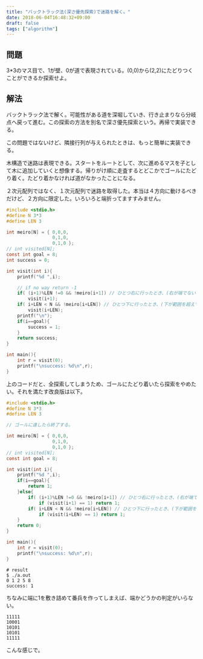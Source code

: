 ```yaml
---
title: "バックトラック法(深さ優先探索)で迷路を解く。"
date: 2018-06-04T16:48:32+09:00
draft: false
tags: ["algorithm"]
---
```


## 問題
3*3のマス目で、1が壁、0が道で表現されている。(0,0)から(2,2)にたどりつくことができるか探索せよ。

## 解法

バックトラック法で解く。可能性がある道を深堀していき、行き止まりなら分岐点へ戻って進む。この探索の方法を別名で深さ優先探索という。再帰で実装できる。

この問題ではないけど、隣接行列が与えられたときは、もっと簡単に実装できる。

木構造で迷路は表現できる。スタートをルートとして、次に進めるマスを子として木に追加していくと想像する。帰りがけ順に走査するとどこかでゴールにたどり着く。たどり着かなければ道がなかったことになる。

２次元配列ではなく、１次元配列で迷路を取得した。本当は４方向に動けるべきだけど、２方向に限定した。いろいろと端折ってますすみません。


```c
#include <stdio.h>
#define N 3*3
#define LEN 3

int meiro[N] = { 0,0,0,
                 0,1,0,
                 0,1,0 };
// int visited[N];
const int goal = 8;
int success = 0;

int visit(int i){
    printf("%d ",i);

    // if no way return -1
    if( (i+1)%LEN !=0 && !meiro[i+1]) // ひとつ右に行ったとき、(右が端でない && 訪問済みでない && 行き止まりでない)とき
        visit(i+1);
    if( i+LEN < N && !meiro[i+LEN]) // ひとつ下に行ったとき、(下が範囲を超えていない && 訪問済みでない && 行き止まりでない)とき
        visit(i+LEN);
    printf("\n");
    if(i==goal){
        success = 1;
    }
    return success;
}

int main(){
    int r = visit(0);
    printf("\nsuccess: %d\n",r);
}


```


上のコードだと、全探索してしまうため、ゴールにたどり着いたら探索をやめたい。それを満たす改良版は以下。

```c
#include <stdio.h>
#define N 3*3
#define LEN 3

// ゴールに達したら終了する。

int meiro[N] = { 0,0,0,
                 0,1,0,
                 0,1,0 };
// int visited[N];
const int goal = 8;

int visit(int i){
    printf("%d ",i);
    if(i==goal){
        return 1;
    }else{
        if( (i+1)%LEN !=0 && !meiro[i+1]) // ひとつ右に行ったとき、(右が端でない && 行き止まりでない)とき
            if (visit(i+1) == 1) return 1;
        if( i+LEN < N && !meiro[i+LEN]) // ひとつ下に行ったとき、(下が範囲を超えていない && 行き止まりでない)とき
            if (visit(i+LEN) == 1) return 1;
    }
    return 0;
}

int main(){
    int r = visit(0);
    printf("\nsuccess: %d\n",r);
}

```

```
# result
$ ./a.out
0 1 2 5 8
success: 1
```

ちなみに端に1を敷き詰めて番兵を作ってしまえば、端かどうかの判定がいらない。
```
11111
10001
10101
10101
11111
```
こんな感じで。